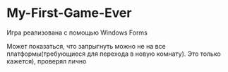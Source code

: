# My-First-Game-Ever

Игра реализована с помощью Windows Forms

Может показаться, что запрыгнуть можно не на все платформы(требующиеся для перехода в новую комнату). Это только кажется), проверял лично
